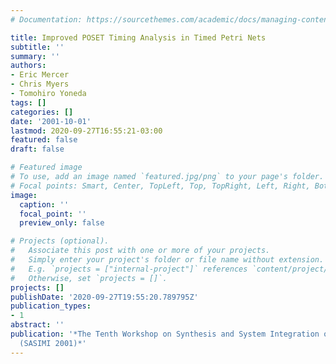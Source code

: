 ```yaml
---
# Documentation: https://sourcethemes.com/academic/docs/managing-content/

title: Improved POSET Timing Analysis in Timed Petri Nets
subtitle: ''
summary: ''
authors:
- Eric Mercer
- Chris Myers
- Tomohiro Yoneda
tags: []
categories: []
date: '2001-10-01'
lastmod: 2020-09-27T16:55:21-03:00
featured: false
draft: false

# Featured image
# To use, add an image named `featured.jpg/png` to your page's folder.
# Focal points: Smart, Center, TopLeft, Top, TopRight, Left, Right, BottomLeft, Bottom, BottomRight.
image:
  caption: ''
  focal_point: ''
  preview_only: false

# Projects (optional).
#   Associate this post with one or more of your projects.
#   Simply enter your project's folder or file name without extension.
#   E.g. `projects = ["internal-project"]` references `content/project/deep-learning/index.md`.
#   Otherwise, set `projects = []`.
projects: []
publishDate: '2020-09-27T19:55:20.789795Z'
publication_types:
- 1
abstract: ''
publication: '*The Tenth Workshop on Synthesis and System Integration of MIxed Technologies
  (SASIMI 2001)*'
---
```

